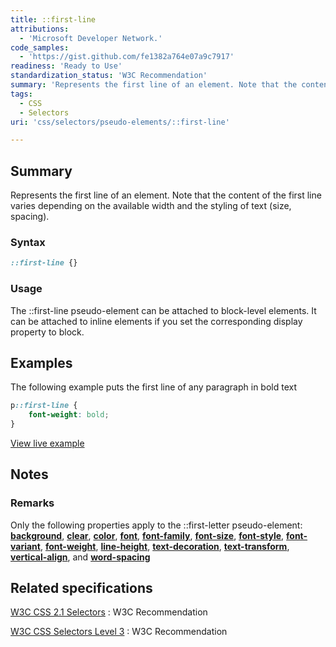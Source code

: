 ```yaml
---
title: ::first-line
attributions:
  - 'Microsoft Developer Network.'
code_samples:
  - 'https://gist.github.com/fe1382a764e07a9c7917'
readiness: 'Ready to Use'
standardization_status: 'W3C Recommendation'
summary: 'Represents the first line of an element. Note that the content of the first line varies depending on the available width and the styling of text (size, spacing).'
tags:
  - CSS
  - Selectors
uri: 'css/selectors/pseudo-elements/::first-line'

---
```

## Summary

Represents the first line of an element. Note that the content of the first line varies depending on the available width and the styling of text (size, spacing).

### Syntax

``` css
::first-line {}
```

### Usage

The ::first-line pseudo-element can be attached to block-level elements. It can be attached to inline elements if you set the corresponding display property to block.

## Examples

The following example puts the first line of any paragraph in bold text

``` css
p::first-line {
    font-weight: bold;
}
```

[View live example](https://code.webplatform.org/gist/fe1382a764e07a9c7917)

## Notes

### Remarks

Only the following properties apply to the ::first-letter pseudo-element: [**background**](/css/properties/background), [**clear**](/css/properties/clear), [**color**](/css/properties/color), [**font**](/css/properties/font), [**font-family**](/css/properties/font-family), [**font-size**](/css/properties/font-size), [**font-style**](/css/properties/font-style), [**font-variant**](/css/fonts/font-variant), [**font-weight**](/css/properties/font-weight), [**line-height**](/css/properties/line-height), [**text-decoration**](/css/properties/text-decoration), [**text-transform**](/css/properties/text-transform), [**vertical-align**](/css/properties/vertical-align), and [**word-spacing**](/css/text/word-spacing/word-spacing)

## Related specifications

[W3C CSS 2.1 Selectors](http://www.w3.org/TR/CSS2/selector.html#first-line-pseudo)
:   W3C Recommendation

[W3C CSS Selectors Level 3](http://www.w3.org/TR/css3-selectors/#first-line)
:   W3C Recommendation
